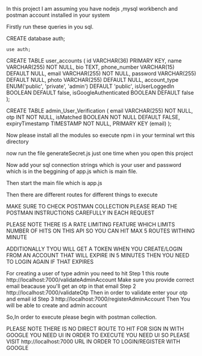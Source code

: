 In this project I am assuming you have nodejs ,mysql workbench and postman account installed in your system
 
 Firstly run these queries in you sql.

<!-- Q1 -->
  CREATE database auth;

  <!-- Q2 -->
    use auth;

<!-- Q3 -->

CREATE TABLE user_accounts (
    id VARCHAR(36) PRIMARY KEY,
    name VARCHAR(255) NOT NULL,
    bio TEXT,
    phone_number VARCHAR(15) DEFAULT NULL,
    email VARCHAR(255) NOT NULL,
    password VARCHAR(255) DEFAULT NULL,
    photo VARCHAR(255) DEFAULT NULL,
    account_type ENUM('public', 'private', 'admin')  DEFAULT 'public',
    isUserLoggedIn BOOLEAN DEFAULT false,
    isGoogleAuthenticated BOOLEAN DEFAULT false
);

<!-- Q4 -->

CREATE TABLE admin_User_Verification (
    email VARCHAR(255) NOT NULL,
    otp INT NOT NULL,
    isMatched BOOLEAN NOT NULL DEFAULT FALSE,
    expiryTimestamp TIMESTAMP NOT NULL,
    PRIMARY KEY (email)
);

Now please install all the modules so execute 
npm i in your terminal wrt this directory

now run the file generateSecret.js just one time when you open this project


Now add your sql connection strings which is your user and password which is in the beggining of app.js which is main file.

Then start the main file which is app.js

Then there are different routes for different things to execute

MAKE SURE TO CHECK POSTMAN COLLECTION 
PLEASE READ THE POSTMAN INSTRUCTIONS CAREFULLY IN EACH REQUEST

PLEASE NOTE THERE IS A RATE LIMITING FEATURE WHICH LIMITS NUMBER OF HITS ON THIS API 
SO YOU CAN HIT MAX 5 ROUTES WITHING  MINUTE

ADDITIONALLY TYOU WILL GET A TOKEN WHEN YOU CREATE/LOGIN FROM AN ACCOUNT THAT WILL EXPIRE
IN 5 MINUTES THEN YOU NEED TO LOGIN AGAIN IF THAT EXPIRES 

For creating a user of type admin you need to hit 
Step 1 this route http://localhost:7000/validateAdminAccount
Make sure you provide correct email beacause you'll get an otp in that email
Step 2 http://localhost:7000/validateOtp
Then in order to validate enter your otp and email id 
Step 3 http://localhost:7000/registerAdminAccount
Then You will be able to create and admin account 


So,In order to execute please begin with postman collection.

PLEASE NOTE THERE IS NO DIRECT ROUTE TO HIT FOR SIGN IN WITH GOOGLE YOU NEED UI IN ORDER TO
EXECUTE YOU NEED UI SO PLEASE VISIT http://localhost:7000 URL IN ORDER TO LOGIN/REGISTER WITH GOOGLE 